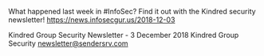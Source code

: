 What happened last week in #InfoSec? Find it out with the Kindred security newsletter!
https://news.infosecgur.us/2018-12-03

Kindred Group Security Newsletter - 3 December 2018
Kindred Group Security
newsletter@sendersrv.com
